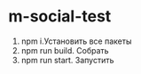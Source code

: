 # m-social-test

1. npm i.Установить все пакеты 
2. npm run build. Собрать
3. npm run start. Запустить
